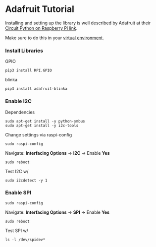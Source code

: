# Adafruit Tutorial
Installing and setting up the library is well described by Adafruit at their [Circuit Python on Raspberry Pi link](https://learn.adafruit.com/circuitpython-on-raspberrypi-linux/overview).

Make sure to do this in your [virtual environment](https://github.com/cgreen18/Gas-Chromatography/blob/master/Installation/Virtual_Environment.md).

### Install Libraries
GPIO
```
pip3 install RPI.GPIO
```

blinka
```
pip3 install adafruit-blinka
```

### Enable I2C
Dependencies
```
sudo apt-get install -y python-smbus
sudo apt-get install -y i2c-tools
```

Change settings via raspi-config
```
sudo raspi-config
```

Navigate:
**Interfacing Options** -> **I2C** -> Enable **Yes**

```
sudo reboot
```

Test I2C w/
```
sudo i2cdetect -y 1
```

### Enable SPI

```
sudo raspi-config
```

Navigate: **Interfacing Options** -> **SPI** -> Enable **Yes**

```
sudo reboot
```

Test SPI w/
```
ls -l /dev/spidev*
```
